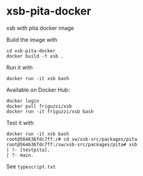 # xsb-pita-docker
xsb with pita docker image

Build the image with

```
cd xsb-pita-docker
docker build -t xsb .
```

Run it with
```
docker run -it xsb bash
```

Available on Docker Hub:
 
```
docker login
docker pull friguzzi/xsb
docker run -it friguzzi/xsb bash
```

Test it with
```
docker run -it xsb bash
root@564636fdc7ff:/# cd sw/xsb-src/packages/pita
root@564636fdc7ff:/sw/xsb-src/packages/pita# xsb
| ?- [testpita].
| ?- main.
```

See `typescript.txt`

